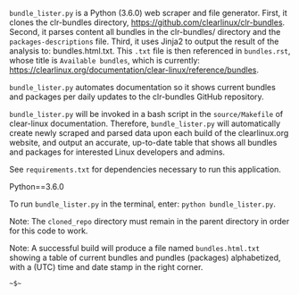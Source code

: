 `bundle_lister.py` is a Python (3.6.0) web scraper and file generator. First, it clones the clr-bundles directory, https://github.com/clearlinux/clr-bundles. Second, it parses content all bundles in the clr-bundles/ directory and the `packages-descriptions` file. Third, it uses Jinja2 to output the result of the analysis to: bundles.html.txt. This ``.txt`` file is then referenced in  `bundles.rst`, whose title is `Available bundles`, which is currently: https://clearlinux.org/documentation/clear-linux/reference/bundles.

`bundle_lister.py` automates documentation so it shows current bundles and packages per daily updates to the clr-bundles GitHub repository.

`bundle_lister.py` will be invoked in a bash script in the `source/Makefile` of clear-linux documentation. Therefore, `bundle_lister.py` will automatically create newly scraped and parsed data upon each build of the clearlinux.org website, and output an accurate, up-to-date table that shows all bundles and packages for interested Linux developers and admins. 

See `requirements.txt` for dependencies necessary to run this application.

Python==3.6.0

To run `bundle_lister.py` in the terminal, enter: `python bundle_lister.py`.

Note: The `cloned_repo` directory must remain in the parent directory in order for this code to work.

Note: A successful build will produce a file named `bundles.html.txt` showing a table of current bundles and pundles (packages) alphabetized, with a (UTC) time and date stamp in the right corner. 

`~$~`
